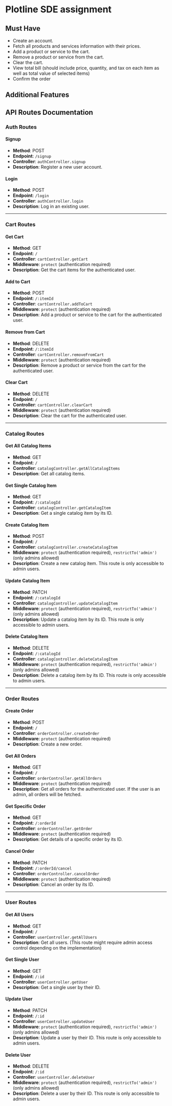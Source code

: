 ﻿# Plotline SDE assignment

## Must Have

- Create an account.
- Fetch all products and services information with their prices.
- Add a product or service to the cart.
- Remove a product or service from the cart.
- Clear the cart.
- View total bill (should include price, quantity, and tax on each item as well as total
  value of selected items)
- Confirm the order

## Additional Features

## API Routes Documentation

### Auth Routes

#### Signup

- **Method**: POST
- **Endpoint**: `/signup`
- **Controller**: `authController.signup`
- **Description**: Register a new user account.

#### Login

- **Method**: POST
- **Endpoint**: `/login`
- **Controller**: `authController.login`
- **Description**: Log in an existing user.

---

### Cart Routes

#### Get Cart

- **Method**: GET
- **Endpoint**: `/`
- **Controller**: `cartController.getCart`
- **Middleware**: `protect` (authentication required)
- **Description**: Get the cart items for the authenticated user.

#### Add to Cart

- **Method**: POST
- **Endpoint**: `/:itemId`
- **Controller**: `cartController.addToCart`
- **Middleware**: `protect` (authentication required)
- **Description**: Add a product or service to the cart for the authenticated user.

#### Remove from Cart

- **Method**: DELETE
- **Endpoint**: `/:itemId`
- **Controller**: `cartController.removeFromCart`
- **Middleware**: `protect` (authentication required)
- **Description**: Remove a product or service from the cart for the authenticated user.

#### Clear Cart

- **Method**: DELETE
- **Endpoint**: `/`
- **Controller**: `cartController.clearCart`
- **Middleware**: `protect` (authentication required)
- **Description**: Clear the cart for the authenticated user.

---

### Catalog Routes

#### Get All Catalog Items

- **Method**: GET
- **Endpoint**: `/`
- **Controller**: `catalogController.getAllCatalogItems`
- **Description**: Get all catalog items.

#### Get Single Catalog Item

- **Method**: GET
- **Endpoint**: `/:catalogId`
- **Controller**: `catalogController.getCatalogItem`
- **Description**: Get a single catalog item by its ID.

#### Create Catalog Item

- **Method**: POST
- **Endpoint**: `/`
- **Controller**: `catalogController.createCatalogItem`
- **Middleware**: `protect` (authentication required), `restrictTo('admin')` (only admins allowed)
- **Description**: Create a new catalog item. This route is only accessible to admin users.

#### Update Catalog Item

- **Method**: PATCH
- **Endpoint**: `/:catalogId`
- **Controller**: `catalogController.updateCatalogItem`
- **Middleware**: `protect` (authentication required), `restrictTo('admin')` (only admins allowed)
- **Description**: Update a catalog item by its ID. This route is only accessible to admin users.

#### Delete Catalog Item

- **Method**: DELETE
- **Endpoint**: `/:catalogId`
- **Controller**: `catalogController.deleteCatalogItem`
- **Middleware**: `protect` (authentication required), `restrictTo('admin')` (only admins allowed)
- **Description**: Delete a catalog item by its ID. This route is only accessible to admin users.

---

### Order Routes

#### Create Order

- **Method**: POST
- **Endpoint**: `/`
- **Controller**: `orderController.createOrder`
- **Middleware**: `protect` (authentication required)
- **Description**: Create a new order.

#### Get All Orders

- **Method**: GET
- **Endpoint**: `/`
- **Controller**: `orderController.getAllOrders`
- **Middleware**: `protect` (authentication required)
- **Description**: Get all orders for the authenticated user. If the user is an admin, all orders will be fetched.

#### Get Specific Order

- **Method**: GET
- **Endpoint**: `/:orderId`
- **Controller**: `orderController.getOrder`
- **Middleware**: `protect` (authentication required)
- **Description**: Get details of a specific order by its ID.

#### Cancel Order

- **Method**: PATCH
- **Endpoint**: `/:orderId/cancel`
- **Controller**: `orderController.cancelOrder`
- **Middleware**: `protect` (authentication required)
- **Description**: Cancel an order by its ID.

---

### User Routes

#### Get All Users

- **Method**: GET
- **Endpoint**: `/`
- **Controller**: `userController.getAllUsers`
- **Description**: Get all users. (This route might require admin access control depending on the implementation)

#### Get Single User

- **Method**: GET
- **Endpoint**: `/:id`
- **Controller**: `userController.getUser`
- **Description**: Get a single user by their ID.

#### Update User

- **Method**: PATCH
- **Endpoint**: `/:id`
- **Controller**: `userController.updateUser`
- **Middleware**: `protect` (authentication required), `restrictTo('admin')` (only admins allowed)
- **Description**: Update a user by their ID. This route is only accessible to admin users.

#### Delete User

- **Method**: DELETE
- **Endpoint**: `/:id`
- **Controller**: `userController.deleteUser`
- **Middleware**: `protect` (authentication required), `restrictTo('admin')` (only admins allowed)
- **Description**: Delete a user by their ID. This route is only accessible to admin users.

